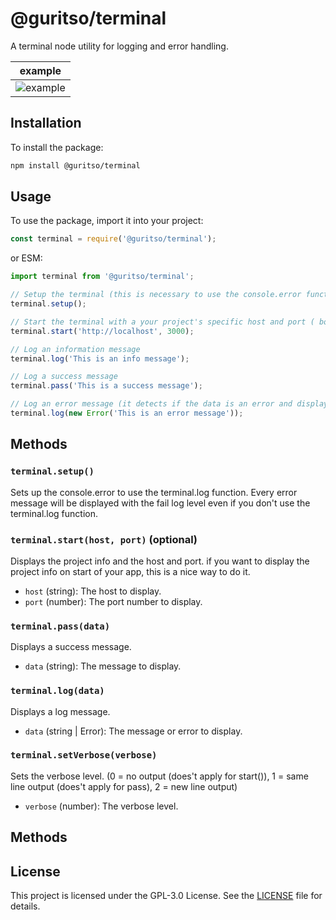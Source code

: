 # @guritso/terminal

A terminal node utility for logging and error handling.

| example |
| ------- |
| ![example](https://i.ibb.co/sm49x0x/Captura-de-tela-de-2024-09-23-05-59-20.png) |

## Installation

To install the package:

```bash
npm install @guritso/terminal
```

## Usage

To use the package, import it into your project:

```javascript
const terminal = require('@guritso/terminal');
```

or ESM:

```javascript
import terminal from '@guritso/terminal';
```

```javascript
// Setup the terminal (this is necessary to use the console.error function)
terminal.setup();

// Start the terminal with a your project's specific host and port ( both are optional) its only used for the project info
terminal.start('http://localhost', 3000);

// Log an information message
terminal.log('This is an info message');

// Log a success message
terminal.pass('This is a success message');

// Log an error message (it detects if the data is an error and display it with the fail log level)
terminal.log(new Error('This is an error message'));
```

## Methods

### `terminal.setup()`

Sets up the console.error to use the terminal.log function. Every error message will be displayed with the fail log level even if you don't use the terminal.log function.

### `terminal.start(host, port)` (optional)

Displays the project info and the host and port. if you want to display the project info on start of your app, this is a nice way to do it.

- `host` (string): The host to display.
- `port` (number): The port number to display.

### `terminal.pass(data)`

Displays a success message.

- `data` (string): The message to display.

### `terminal.log(data)`

Displays a log message.

- `data` (string | Error): The message or error to display.

### `terminal.setVerbose(verbose)`

Sets the verbose level. (0 = no output (does't apply for start()), 1 = same line output (does't apply for pass), 2 = new line output)

- `verbose` (number): The verbose level.


## Methods

## License

This project is licensed under the GPL-3.0 License. See the [LICENSE](./LICENSE) file for details.

